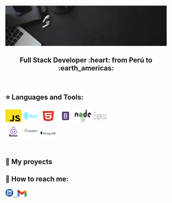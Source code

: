 ![Hi, I'm Yuvisa](https://github.com/YuviQP/YuviQP/blob/main/imagen/yuvisa.gif)

<h2 align="center">
Full Stack Developer :heart: from Perú to :earth_americas:
</h2>

&nbsp;&nbsp;


## :star: Languages and Tools:

<p>
  <code><img width="10%" height="40px" src="https://github.com/YuviQP/YuviQP/blob/main/logos/javascript.png"></code>
   <code><img width="10%" height="40px" src="https://github.com/YuviQP/YuviQP/blob/main/logos/react.png"></code>
   <code><img width="10%" height="40px" src="https://github.com/YuviQP/YuviQP/blob/main/logos/html.png"></code>
   <code><img width="10%" height="40px" src="https://github.com/YuviQP/YuviQP/blob/main/logos/bootstrap.png"></code>
   <code><img width="10%" height="40px" src="https://github.com/YuviQP/YuviQP/blob/main/logos/node.png"></code>
   <code><img width="10%" height="40px" src="https://github.com/YuviQP/YuviQP/blob/main/logos/express.png"></code>
  <br />
  <code><img width="10%" src="https://github.com/YuviQP/YuviQP/blob/main/logos/redux.png"></code>
  <code><img width="10%" height="45" src="https://github.com/YuviQP/YuviQP/blob/main/logos/cloudinary.png"></code>
  <code><img width="10%" src="https://github.com/YuviQP/YuviQP/blob/main/logos/mongo.png"></code>
  <br />
</p>

&nbsp;

## :pushpin: My proyects

## :paperclip: How to reach me:
<span >
<a href="https://www.linkedin.com/in/yuviqp" ><img width="5%"  src="https://github.com/YuviQP/YuviQP/blob/main/logos/linkedin.png"> &nbsp;
<a href="mailto:yuvisa.palomino@gmail.com" ><img width="6%"  src="https://github.com/YuviQP/YuviQP/blob/main/logos/gmail.jfif">
</span>
